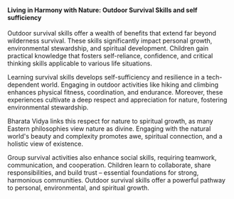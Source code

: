 
#### Living in Harmony with Nature: Outdoor Survival Skills and self sufficiency

Outdoor survival skills offer a wealth of benefits that extend far beyond wilderness survival. These skills significantly impact personal growth, environmental stewardship, and spiritual development. Children gain practical knowledge that fosters self-reliance, confidence, and critical thinking skills applicable to various life situations.

Learning survival skills develops self-sufficiency and resilience in a tech-dependent world. Engaging in outdoor activities like hiking and climbing enhances physical fitness, coordination, and endurance. Moreover, these experiences cultivate a deep respect and appreciation for nature, fostering environmental stewardship.

Bharata Vidya links this respect for nature to spiritual growth, as many Eastern philosophies view nature as divine. Engaging with the natural world's beauty and complexity promotes awe, spiritual connection, and a holistic view of existence.

Group survival activities also enhance social skills, requiring teamwork, communication, and cooperation. Children learn to collaborate, share responsibilities, and build trust – essential foundations for strong, harmonious communities. Outdoor survival skills offer a powerful pathway to personal, environmental, and spiritual growth.